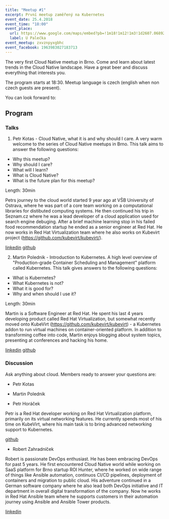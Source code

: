```yaml
---
title: "Meetup #1"
excerpt: První meetup zaměřený na Kubernetes
event_date: 25.4.2018
event_time: "18:00"
event_place: 
  url: https://www.google.com/maps/embed?pb=!1m18!1m12!1m3!1d2607.068927407547!2d16.610185315840635!3d49.19925197932248!2m3!1f0!2f0!3f0!3m2!1i1024!2i768!4f13.1!3m3!1m2!1s0x0%3A0x0!2zNDnCsDExJzU3LjMiTiAxNsKwMzYnNDQuNiJF!5e0!3m2!1sen!2scz!4v1528745893930
  label: U Palečka
event_meetup: zxvznpyxgbhc
event_facebook: 1963983027183713
---
```

The very first Cloud Native meetup in Brno.
Come and learn about latest trends in the Cloud Native landscape.
Have a great beer and discuss everything that interests you.

The program starts at 18:30.
Meetup language is czech (english when non czech guests are present).

You can look forward to:

## Program

### Talks

1) Petr Kotas - Cloud Native, what it is and why should I care.
A very warm welcome to the series of Cloud Native meetups in Brno.
This talk aims to answer the following questions:
- Why this meetup?
- Why should I care?
- What will I learn?
- What is Cloud Native?
- What is the future plan for this meetup?

Length: 30min

Petrs journey to the cloud world started 9 year ago at VŠB University of Ostrava, where he was part of a core team working on a computational libraries for distibuted computing systems. He then continued his trip in
Seznam.cz where he was a lead developer of a cloud application used for search engine debuging. After a brief machine learning stop in his failed food recommendation startup he ended as a senior engineer at Red Hat.
He now works in Red Hat Virtualization team where he also works on Kubevirt project (https://github.com/kubevirt/kubevirt/).

[linkedin](https://www.linkedin.com/in/petrkotas/)
[github](https://github.com/petrkotas)

2) Martin Polednik - Introduction to Kubernetes.
A high level overview of "Production-grade Container Scheduling and Management" platform
called Kubernetes.
This talk gives answers to the following questions:
- What is Kubernetes?
- What Kubernetes is not?
- What it is good for?
- Why and when should I use it?

Length: 30min

Martin is a Software Engineer at Red Hat. He spent his last 4 years developing product called Red Hat Virtualization, but somewhat recently moved onto KubeVirt (https://github.com/kubevirt/kubevirt) - a Kubernetes addon to run virtual machines on container-oriented platform. In addition to transforming coffee into code, Martin enjoys blogging about system topics, presenting at conferences and hacking his home.

[linkedin](https://www.linkedin.com/in/mpolednik/)
[github](https://github.com/mpolednik)

### Discussion

Ask anything about cloud. Members ready to answer your questions are:
- Petr Kotas
- Martin Polednik

- Petr Horáček

Petr is a Red Hat developer working on Red Hat Virtualization platform, primarily on its virtual networking features. He currently spends most of his time on KubeVirt, where his main task is to bring advanced networking support to Kubernetes.

[github](https://github.com/phoracek)

- Robert Zahradníček

Robert is passionate DevOps enthusiast. He has been embracing DevOps for past 5 years. He first encountered Cloud Native world while working on SaaS platform for Brno startup ROI Hunter, where he worked on wide range of things like Ansible automation, continuos CI/CD pipelines, deployment of containers and migration to public cloud. His adventure continued in a German software company where he also lead both DevOps initiative and IT department in overall digital transformation of the company. Now he works in Red Hat Ansible team where he supports customers in their automation journey using Ansible and Ansible Tower products.

[linkedin](https://www.linkedin.com/in/robertzahradnicek)